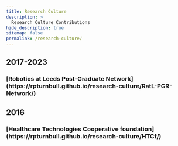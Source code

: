 ```yaml
---
title: Research Culture
description: >
  Research Culture Contributions
hide_description: true
sitemap: false
permalink: /research-culture/
---
```


 
 <h2>2017-2023</h2>

<h3>[Robotics at Leeds Post-Graduate Network](https://rpturnbull.github.io/research-culture/RatL-PGR-Network/) </h3>


 
 <h2>2016</h2>


<h3>[Healthcare Technologies Cooperative foundation](https://rpturnbull.github.io/research-culture/HTCf/) </h3>